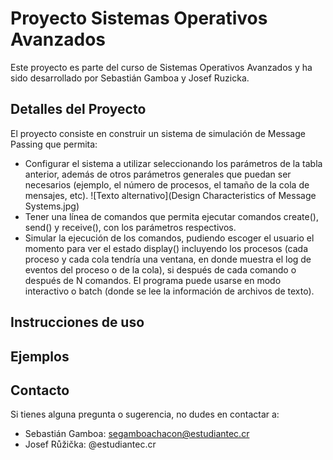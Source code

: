 # Proyecto Sistemas Operativos Avanzados

Este proyecto es parte del curso de Sistemas Operativos Avanzados y ha sido desarrollado por Sebastián Gamboa y Josef Ruzicka.

## Detalles del Proyecto

El proyecto consiste en construir un sistema de simulación de Message Passing que permita:
- Configurar el sistema a utilizar seleccionando los parámetros de la tabla anterior, además 
de otros parámetros generales que puedan ser necesarios (ejemplo, el número de 
procesos, el tamaño de la cola de mensajes, etc).
![Texto alternativo](Design Characteristics of Message Systems.jpg)
- Tener una línea de comandos que permita ejecutar comandos create(), send() y receive(),
con los parámetros respectivos.
- Simular la ejecución de los comandos, pudiendo escoger el usuario el momento para ver el 
estado display() incluyendo los procesos (cada proceso y cada cola tendría una ventana, en 
donde muestra el log de eventos del proceso o de la cola), si después de cada comando o 
después de N comandos. El programa puede usarse en modo interactivo o batch (donde 
se lee la información de archivos de texto).

## Instrucciones de uso


## Ejemplos


## Contacto

Si tienes alguna pregunta o sugerencia, no dudes en contactar a:

- Sebastián Gamboa: segamboachacon@estudiantec.cr
- Josef Růžička: @estudiantec.cr

